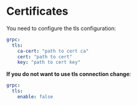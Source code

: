 # Certificates

You need to configure the tls configuration:
```yml
grpc:
  tls:
    ca-cert: "path to cert ca"
    cert: "path to cert"
    key: "path to cert key"
```

**If you do not want to use tls connection change**:
```yml
grpc:
  tls:
    enable: false
```
